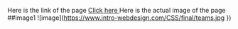 Here is the link of the page  <a href="https://sujilnt.github.io/COURSERA-CSS3/">Click here </a>
Here is the actual image of the page 
##image1 
![image](https://www.intro-webdesign.com/CSS/final/teams.jpg })
